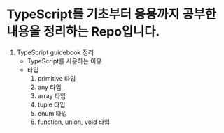 # TypeScript를 기초부터 응용까지 공부한 내용을 정리하는 Repo입니다.

1. TypeScript guidebook 정리
   - TypeScript를 사용하는 이유
   - 타입
     1. primitive 타입
     2. any 타입
     3. array 타입
     4. tuple 타입
     5. enum 타입
     6. function, union, void 타입
